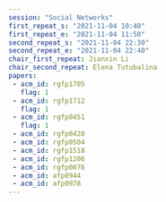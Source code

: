 ```yaml
---
session: "Social Networks"
first_repeat_s: "2021-11-04 10:40" 
first_repeat_e: "2021-11-04 11:50" 
second_repeat_s: "2021-11-04 22:30" 
second_repeat_e: "2021-11-04 22:40"
chair_first_repeat: Jianxin Li
chair_second_repeat: Elena Tutubalina
papers:
 - acm_id: rgfp1705
   flag: 1
 - acm_id: rgfp1712
   flag: 1
 - acm_id: rgfp0451
   flag: 1
 - acm_id: rgfp0420
 - acm_id: rgfp0504
 - acm_id: rgfp1518
 - acm_id: rgfp1206
 - acm_id: rgfp0076
 - acm_id: afp0944
 - acm_id: afp0978
---
```

